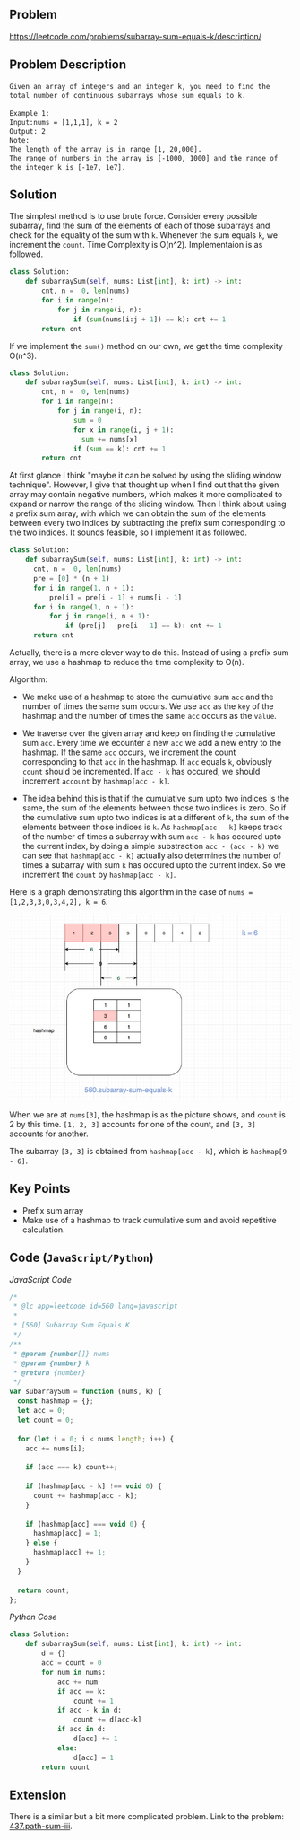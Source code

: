 ## Problem

https://leetcode.com/problems/subarray-sum-equals-k/description/

## Problem Description

```
Given an array of integers and an integer k, you need to find the total number of continuous subarrays whose sum equals to k.

Example 1:
Input:nums = [1,1,1], k = 2
Output: 2
Note:
The length of the array is in range [1, 20,000].
The range of numbers in the array is [-1000, 1000] and the range of the integer k is [-1e7, 1e7].
```

## Solution

The simplest method is to use brute force. Consider every possible subarray, find the sum of the elements of each of those subarrays and check for the equality of the sum with `k`. Whenever the sum equals `k`, we increment the `count`. Time Complexity is O(n^2). Implementaion is as followed.

```py
class Solution:
    def subarraySum(self, nums: List[int], k: int) -> int:
        cnt, n =  0, len(nums)
        for i in range(n):
            for j in range(i, n):
                if (sum(nums[i:j + 1]) == k): cnt += 1
        return cnt
```

If we implement the `sum()` method on our own, we get the time complexity O(n^3).

```py
class Solution:
    def subarraySum(self, nums: List[int], k: int) -> int:
        cnt, n =  0, len(nums)
        for i in range(n):
            for j in range(i, n):
                sum = 0
                for x in range(i, j + 1):
                  sum += nums[x]
                if (sum == k): cnt += 1
        return cnt
```

At first glance I think "maybe it can be solved by using the sliding window technique". However, I give that thought up when I find out that the given array may contain negative numbers, which makes it more complicated to expand or narrow the range of the sliding window. Then I think about using a prefix sum array, with which we can obtain the sum of the elements between every two indices by subtracting the prefix sum corresponding to the two indices. It sounds feasible, so I implement it as followed.

```py
class Solution:
    def subarraySum(self, nums: List[int], k: int) -> int:
      cnt, n =  0, len(nums)
      pre = [0] * (n + 1)
      for i in range(1, n + 1):
          pre[i] = pre[i - 1] + nums[i - 1]
      for i in range(1, n + 1):
          for j in range(i, n + 1):
              if (pre[j] - pre[i - 1] == k): cnt += 1
      return cnt
```

Actually, there is a more clever way to do this. Instead of using a prefix sum array, we use a hashmap to reduce the time complexity to O(n).

Algorithm:

- We make use of a hashmap to store the cumulative sum `acc` and the number of times the same sum occurs. We use `acc` as the `key` of the hashmap and the number of times the same `acc` occurs as the `value`.

- We traverse over the given array and keep on finding the cumulative sum `acc`. Every time we ecounter a new `acc` we add a new entry to the hashmap. If the same `acc` occurs, we increment the count corresponding to that `acc` in the hashmap. If `acc` equals `k`, obviously `count` should be incremented. If `acc - k` has occured, we should increment `account` by `hashmap[acc - k]`.

- The idea behind this is that if the cumulative sum upto two indices is the same, the sum of the elements between those two indices is zero. So if the cumulative sum upto two indices is at a different of `k`, the sum of the elements between those indices is `k`. As `hashmap[acc - k]` keeps track of the number of times a subarray with sum `acc - k` has occured upto the current index, by doing a simple substraction `acc - (acc - k)` we can see that `hashmap[acc - k]` actually also determines the number of times a subarray with sum `k` has occured upto the current index. So we increment the `count` by `hashmap[acc - k]`.

Here is a graph demonstrating this algorithm in the case of `nums = [1,2,3,3,0,3,4,2], k = 6`.

![560.subarray-sum-equals-k](../assets/problems/560.subarray-sum-equals-k.jpg)

When we are at `nums[3]`, the hashmap is as the picture shows, and `count` is 2 by this time. `[1, 2, 3]` accounts for one of the count, and `[3, 3]` accounts for another.

The subarray `[3, 3]` is obtained from `hashmap[acc - k]`, which is `hashmap[9 - 6]`.

## Key Points

- Prefix sum array
- Make use of a hashmap to track cumulative sum and avoid repetitive calculation.

## Code (`JavaScript/Python`)

*JavaScript Code*
```js
/*
 * @lc app=leetcode id=560 lang=javascript
 *
 * [560] Subarray Sum Equals K
 */
/**
 * @param {number[]} nums
 * @param {number} k
 * @return {number}
 */
var subarraySum = function (nums, k) {
  const hashmap = {};
  let acc = 0;
  let count = 0;

  for (let i = 0; i < nums.length; i++) {
    acc += nums[i];

    if (acc === k) count++;

    if (hashmap[acc - k] !== void 0) {
      count += hashmap[acc - k];
    }

    if (hashmap[acc] === void 0) {
      hashmap[acc] = 1;
    } else {
      hashmap[acc] += 1;
    }
  }

  return count;
};
```

*Python Cose*

```py
class Solution:
    def subarraySum(self, nums: List[int], k: int) -> int:
        d = {}
        acc = count = 0
        for num in nums:
            acc += num
            if acc == k:
                count += 1
            if acc - k in d:
                count += d[acc-k]
            if acc in d:
                d[acc] += 1
            else:
                d[acc] = 1
        return count
```

## Extension

There is a similar but a bit more complicated problem. Link to the problem: [437.path-sum-iii](https://github.com/azl397985856/leetcode/blob/master/problems/437.path-sum-iii.md).
